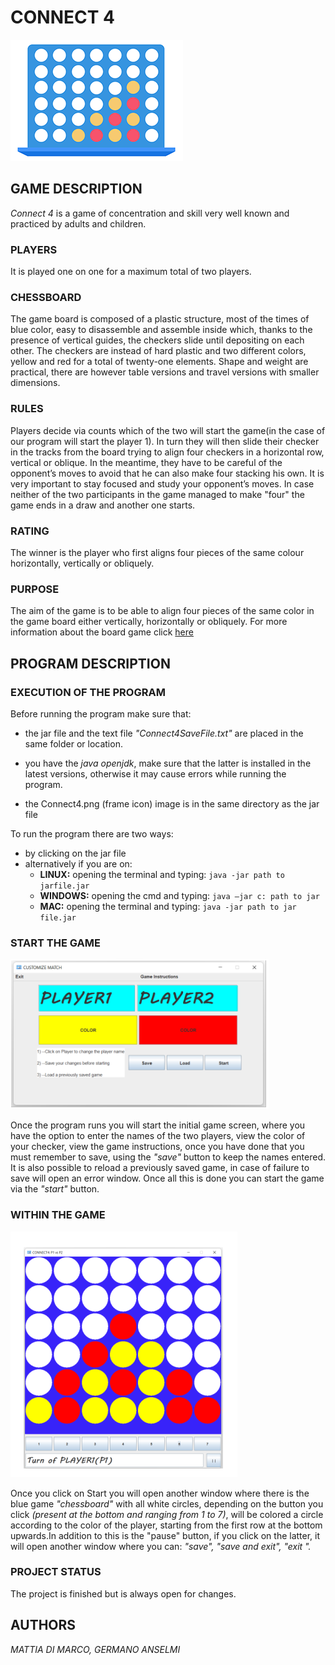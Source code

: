 # CONNECT 4


![Connect4](images/31eabf87190195.Y3JvcCwzMTA0LDI0MjgsMjU1MSwxOTA2.png)

## GAME DESCRIPTION

*Connect 4* is a game of concentration and skill very well known and practiced by adults and children.

### PLAYERS

It is played one on one for a maximum total of two players.

### CHESSBOARD

The game board is composed of a plastic structure, most of the times of blue color, easy to disassemble and assemble inside which, thanks to the presence of vertical guides, the checkers slide until depositing on each other. The checkers are instead of hard plastic and two different colors, yellow and red for a total of twenty-one elements. Shape and weight are practical, there are however table versions and travel versions with smaller dimensions.

### RULES

Players decide via counts which of the two will start the game(in the case of our program will start the player 1). In turn they will then slide their checker in the tracks from the board trying to align four checkers in a horizontal row, vertical or oblique. In the meantime, they have to be careful of the opponent’s moves to avoid that he can also make four stacking his own. It is very important to stay focused and study your opponent’s moves. In case neither of the two participants in the game managed to make "four" the game ends in a draw and another one starts.

### RATING

The winner is the player who first aligns four pieces of the same colour horizontally, vertically or obliquely.

### PURPOSE

The aim of the game is to be able to align four pieces of the same color in the game board either vertically, horizontally or obliquely.
For more information about the board game click [here](https://www.gamesver.com/the-rules-of-connect-4-according-to-m-bradley-hasbro/)

## PROGRAM DESCRIPTION

### EXECUTION OF THE PROGRAM

Before running the program make sure that:

- the jar file and the text file *"Connect4SaveFile.txt"* are placed in the same folder or location.

- you have the *java openjdk*, make sure that the latter is installed in the latest versions, otherwise it may cause errors while running the program.

- the Connect4.png (frame icon) image is in the same directory as the jar file

To run the program there are two ways:

- by clicking on the jar file
- alternatively if you are on:
  - **LINUX:** opening the terminal and typing: `java -jar path to jarfile.jar`
  - **WINDOWS:** opening the cmd and typing: `java –jar c: path to jar`
  - **MAC:** opening the terminal and typing: `java -jar path to jar file.jar`

> 

### START THE GAME

![StartInterface](images/InTheGame.png) 
 
Once the program runs you will start the initial game screen, where you have the option to enter the names of the two players, view the color of your checker, view the game instructions, once you have done that you must remember to save, using the *"save"* button to keep the names entered. 
It is also possible to reload a previously saved game, in case of failure to save will open an error window.
Once all this is done you can start the game via the *"start"* button.

### WITHIN THE GAME

![Game](images/SchermataInizialeBegin.png) 

Once you click on Start you will open another window where there is the blue game *"chessboard"* with all white circles, depending on the button you click *(present at the bottom and ranging from 1 to 7)*, will be colored a circle according to the color of the player, starting from the first row at the bottom upwards.In addition to this is the "pause" button, if you click on the latter, it will open another window where you can: *"save", "save and exit", "exit ".*

### PROJECT STATUS

The project is finished but is always open for changes.

## AUTHORS

*MATTIA DI MARCO, GERMANO ANSELMI*
